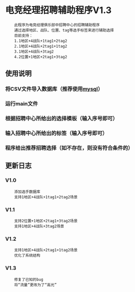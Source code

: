 # 电竞经理招聘辅助程序V1.3
        此程序为电竞经理俱乐部中招聘中心的招聘辅助程序
        通过选择地区、战队、位置、tag等选手标签来进行辅助选择
        目前支持：
        1.1地区+4战队+1tag1+2tag2
        2.1地区+4战队+2tag1+1tag2
        3.1地区+4战队+3tag2
        4.2位置+1地区+2tag1+3tag2
## 使用说明
### 将CSV文件导入数据库（推荐使用[mysql](https://www.mysql.com/)）
### 运行main文件
### 根据招聘中心所给出的选择模板（输入序号即可）
### 输入招聘中心所给出的标签（输入序号即可）
### 程序给出推荐招聘选择（如不存在，则没有符合条件的）
## 更新日志
### V1.0
        添加选手数据库
        支持1地区+4战队+1tag1+2tag2场景
### V1.1
        支持2位置+1地区+2tag1+3tag2场景
        支持1地区+4战队+3tag2场景
### V1.2
        支持1地区+4战队+2tag1+1tag2场景
        优化了系统结构
### V1.3
        修复了已知的bug
        将“流量”更改为了“高光”
